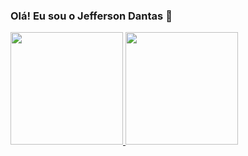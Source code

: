 ### Olá! Eu sou o Jefferson Dantas 👋

<div>
  <a href="https://github.com/jeffersoncdantas">
  <img height="180em" src="https://github-readme-stats.vercel.app/api?username=jeffersoncdantas&show_icons=true&theme=dark&include_all_commits=true&count_private=true"/>
  <img height="180em" src="https://github-readme-stats.vercel.app/api/top-langs/?username=jeffersoncdantas&layout=compact&langs_count=168&theme=dark"/>
</div>

<!--
**jeffersoncdantas/jeffersoncdantas** is a ✨ _special_ ✨ repository because its `README.md` (this file) appears on your GitHub profile.

Here are some ideas to get you started:

- 🔭 I’m currently working on ...
- 🌱 I’m currently learning ...
- 👯 I’m looking to collaborate on ...
- 🤔 I’m looking for help with ...
- 💬 Ask me about ...🎁🎁🎁
- 📫 How to reach me: ...
- 😄 Pronouns: ...
- ⚡ Fun fact: ...
-->
